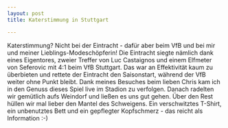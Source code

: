 ```yaml
---
layout: post
title: Katerstimmung in Stuttgart

---
```


Katerstimmung? Nicht bei der Eintracht - dafür aber beim VfB und bei mir und meiner Lieblings-Modeschöpferin! Die Eintracht siegte nämlich dank eines Eigentores, zweier Treffer von Luc Castaignos und einem Elfmeter von Seferovic mit 4:1 beim VfB Stuttgart. Das war an Effektivität kaum zu überbieten und rettete der Eintracht den Saisonstart, während der VfB weiter ohne Punkt bleibt. Dank meines Besuches beim lieben Chris kam ich in den Genuss dieses Spiel live im Stadion zu verfolgen. Danach radelten wir gemütlich aufs Weindorf und ließen es uns gut gehen. Über den Rest hüllen wir mal lieber den Mantel des Schweigens. Ein verschwitztes T-Shirt, ein unbenutztes Bett und ein gepflegter Kopfschmerz - das reicht als Information :-)


